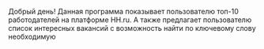 Добрый день!
Данная программа показывает пользователю топ-10 работодателей на платформе HH.ru.
А также предлагает пользователю список интересных вакансий
с возможность найти по ключевому слову необходимую
